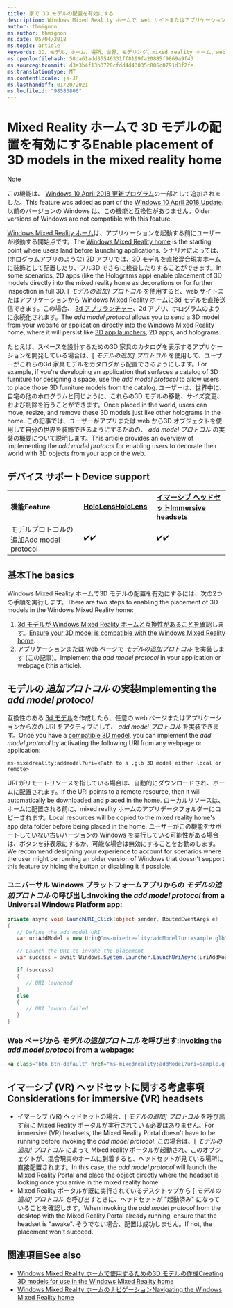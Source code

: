 ```yaml
---
title: 家で 3D モデルの配置を有効にする
description: Windows Mixed Reality ホームで、web サイトまたはアプリケーションの3D モデルを配置する方法について説明します。
author: thmignon
ms.author: thmignon
ms.date: 05/04/2018
ms.topic: article
keywords: 3D、モデル、ホーム、場所、世界、モデリング、mixed reality ホーム、web、アプリ、mixed reality ヘッドセット、windows mixed reality ヘッドセット、仮想現実ヘッドセット
ms.openlocfilehash: 58da61add35546331ff8199fa20885f9869a9f43
ms.sourcegitcommit: d3a3b4f13b3728cfdd4d43035c806c0791d3f2fe
ms.translationtype: MT
ms.contentlocale: ja-JP
ms.lasthandoff: 01/20/2021
ms.locfileid: "98583806"
---
```

# <a name="enable-placement-of-3d-models-in-the-mixed-reality-home"></a><span data-ttu-id="2fd8d-104">Mixed Reality ホームで 3D モデルの配置を有効にする</span><span class="sxs-lookup"><span data-stu-id="2fd8d-104">Enable placement of 3D models in the mixed reality home</span></span>

> [!NOTE]
> <span data-ttu-id="2fd8d-105">この機能は、 [Windows 10 April 2018 更新プログラム](/windows/mixed-reality/enthusiast-guide/release-notes-april-2018)の一部として追加されました。</span><span class="sxs-lookup"><span data-stu-id="2fd8d-105">This feature was added as part of the [Windows 10 April 2018 Update](/windows/mixed-reality/enthusiast-guide/release-notes-april-2018).</span></span> <span data-ttu-id="2fd8d-106">以前のバージョンの Windows は、この機能と互換性がありません。</span><span class="sxs-lookup"><span data-stu-id="2fd8d-106">Older versions of Windows are not compatible with this feature.</span></span>

<span data-ttu-id="2fd8d-107">[Windows Mixed Reality ホーム](../discover/navigating-the-windows-mixed-reality-home.md)は、アプリケーションを起動する前にユーザーが移動する開始点です。</span><span class="sxs-lookup"><span data-stu-id="2fd8d-107">The [Windows Mixed Reality home](../discover/navigating-the-windows-mixed-reality-home.md) is the starting point where users land before launching applications.</span></span> <span data-ttu-id="2fd8d-108">シナリオによっては、(ホログラムアプリのような) 2D アプリでは、3D モデルを直接混合現実ホームに装飾として配置したり、フル3D でさらに検査したりすることができます。</span><span class="sxs-lookup"><span data-stu-id="2fd8d-108">In some scenarios, 2D apps (like the Holograms app) enable placement of 3D models directly into the mixed reality home as decorations or for further inspection in full 3D.</span></span> <span data-ttu-id="2fd8d-109">[ *モデルの追加] プロトコル* を使用すると、web サイトまたはアプリケーションから Windows Mixed Reality ホームに3d モデルを直接送信できます。この場合、 [3d アプリランチャー](3d-app-launcher-design-guidance.md)、2d アプリ、ホログラムのように永続化されます。</span><span class="sxs-lookup"><span data-stu-id="2fd8d-109">The *add model protocol* allows you to send a 3D model from your website or application directly into the Windows Mixed Reality home, where it will persist like [3D app launchers](3d-app-launcher-design-guidance.md), 2D apps, and holograms.</span></span> 

<span data-ttu-id="2fd8d-110">たとえば、スペースを設計するための3D 家具のカタログを表示するアプリケーションを開発している場合は、[ *モデルの追加] プロトコル* を使用して、ユーザーがこれらの3d 家具モデルをカタログから配置できるようにします。</span><span class="sxs-lookup"><span data-stu-id="2fd8d-110">For example, if you're developing an application that surfaces a catalog of 3D furniture for designing a space, use the *add model protocol* to allow users to place those 3D furniture models from the catalog.</span></span> <span data-ttu-id="2fd8d-111">ユーザーは、世界中に、自宅の他のホログラムと同じように、これらの3D モデルの移動、サイズ変更、および削除を行うことができます。</span><span class="sxs-lookup"><span data-stu-id="2fd8d-111">Once placed in the world, users can move, resize, and remove these 3D models just like other holograms in the home.</span></span> <span data-ttu-id="2fd8d-112">この記事では、ユーザーがアプリまたは web から3D オブジェクトを使用して自分の世界を装飾できるようにするための、 *add model プロトコル* の実装の概要について説明します。</span><span class="sxs-lookup"><span data-stu-id="2fd8d-112">This article provides an overview of implementing the *add model protocol* for enabling users to decorate their world with 3D objects from your app or the web.</span></span>

## <a name="device-support"></a><span data-ttu-id="2fd8d-113">デバイス サポート</span><span class="sxs-lookup"><span data-stu-id="2fd8d-113">Device support</span></span>

<table>
    <colgroup>
    <col width="33%" />
    <col width="33%" />
    <col width="33%" />
    </colgroup>
    <tr>
        <td><span data-ttu-id="2fd8d-114"><strong>機能</strong></span><span class="sxs-lookup"><span data-stu-id="2fd8d-114"><strong>Feature</strong></span></span></td>
        <td><span data-ttu-id="2fd8d-115"><a href="/hololens/hololens1-hardware"><strong>HoloLens</strong></a></span><span class="sxs-lookup"><span data-stu-id="2fd8d-115"><a href="/hololens/hololens1-hardware"><strong>HoloLens</strong></a></span></span></td>
        <td><span data-ttu-id="2fd8d-116"><a href="../discover/immersive-headset-hardware-details.md"><strong>イマーシブ ヘッドセット</strong></a></span><span class="sxs-lookup"><span data-stu-id="2fd8d-116"><a href="../discover/immersive-headset-hardware-details.md"><strong>Immersive headsets</strong></a></span></span></td>
    </tr>
     <tr>
        <td><span data-ttu-id="2fd8d-117">モデルプロトコルの追加</span><span class="sxs-lookup"><span data-stu-id="2fd8d-117">Add model protocol</span></span></td>
        <td><span data-ttu-id="2fd8d-118">✔️</span><span class="sxs-lookup"><span data-stu-id="2fd8d-118">✔️</span></span></td>
        <td><span data-ttu-id="2fd8d-119">✔️</span><span class="sxs-lookup"><span data-stu-id="2fd8d-119">✔️</span></span></td>
    </tr>
</table>

## <a name="the-basics"></a><span data-ttu-id="2fd8d-120">基本</span><span class="sxs-lookup"><span data-stu-id="2fd8d-120">The basics</span></span>

<span data-ttu-id="2fd8d-121">Windows Mixed Reality ホームで3D モデルの配置を有効にするには、次の2つの手順を実行します。</span><span class="sxs-lookup"><span data-stu-id="2fd8d-121">There are two steps to enabling the placement of 3D models in the Windows Mixed Reality home:</span></span>
1. <span data-ttu-id="2fd8d-122">[3d モデルが Windows Mixed Reality ホームと互換性があることを確認](creating-3d-models-for-use-in-the-windows-mixed-reality-home.md)します。</span><span class="sxs-lookup"><span data-stu-id="2fd8d-122">[Ensure your 3D model is compatible with the Windows Mixed Reality home](creating-3d-models-for-use-in-the-windows-mixed-reality-home.md).</span></span>
2. <span data-ttu-id="2fd8d-123">アプリケーションまたは web ページで *モデルの追加プロトコル* を実装します (この記事)。</span><span class="sxs-lookup"><span data-stu-id="2fd8d-123">Implement the *add model protocol* in your application or webpage (this article).</span></span>

## <a name="implementing-the-add-model-protocol"></a><span data-ttu-id="2fd8d-124">モデルの *追加プロトコル* の実装</span><span class="sxs-lookup"><span data-stu-id="2fd8d-124">Implementing the *add model protocol*</span></span>

<span data-ttu-id="2fd8d-125">互換性のある [3d モデル](creating-3d-models-for-use-in-the-windows-mixed-reality-home.md)を作成したら、任意の web ページまたはアプリケーションから次の URI をアクティブにして、 *add model プロトコル* を実装できます。</span><span class="sxs-lookup"><span data-stu-id="2fd8d-125">Once you have a [compatible 3D model](creating-3d-models-for-use-in-the-windows-mixed-reality-home.md), you can implement the *add model protocol* by activating the following URI from any webpage or application:</span></span>

```
ms-mixedreality:addmodel?uri=<Path to a .glb 3D model either local or remote>
```

<span data-ttu-id="2fd8d-126">URI がリモートリソースを指している場合は、自動的にダウンロードされ、ホームに配置されます。</span><span class="sxs-lookup"><span data-stu-id="2fd8d-126">If the URI points to a remote resource, then it will automatically be downloaded and placed in the home.</span></span> <span data-ttu-id="2fd8d-127">ローカルリソースは、ホームに配置される前に、mixed reality ホームのアプリデータフォルダーにコピーされます。</span><span class="sxs-lookup"><span data-stu-id="2fd8d-127">Local resources will be copied to the mixed reality home's app data folder before being placed in the home.</span></span> <span data-ttu-id="2fd8d-128">ユーザーがこの機能をサポートしていない古いバージョンの Windows を実行している可能性がある場合は、ボタンを非表示にするか、可能な場合は無効にすることをお勧めします。</span><span class="sxs-lookup"><span data-stu-id="2fd8d-128">We recommend designing your experience to account for scenarios where the user might be running an older version of Windows that doesn't support this feature by hiding the button or disabling it if possible.</span></span> 

### <a name="invoking-the-add-model-protocol-from-a-universal-windows-platform-app"></a><span data-ttu-id="2fd8d-129">ユニバーサル Windows プラットフォームアプリからの *モデルの追加プロトコル* の呼び出し:</span><span class="sxs-lookup"><span data-stu-id="2fd8d-129">Invoking the *add model protocol* from a Universal Windows Platform app:</span></span>

```C#
private async void launchURI_Click(object sender, RoutedEventArgs e)
{
   // Define the add model URI
   var uriAddModel = new Uri(@"ms-mixedreality:addModel?uri=sample.glb");

   // Launch the URI to invoke the placement
   var success = await Windows.System.Launcher.LaunchUriAsync(uriAddModel);

   if (success)
   {
      // URI launched
   }
   else
   {
      // URI launch failed
   }
}
```

### <a name="invoking-the-add-model-protocol-from-a-webpage"></a><span data-ttu-id="2fd8d-130">Web ページから *モデルの追加プロトコル* を呼び出す:</span><span class="sxs-lookup"><span data-stu-id="2fd8d-130">Invoking the *add model protocol* from a webpage:</span></span>

```html
<a class="btn btn-default" href="ms-mixedreality:addModel?uri=sample.glb"> Place 3D Model </a>
```

## <a name="considerations-for-immersive-vr-headsets"></a><span data-ttu-id="2fd8d-131">イマーシブ (VR) ヘッドセットに関する考慮事項</span><span class="sxs-lookup"><span data-stu-id="2fd8d-131">Considerations for immersive (VR) headsets</span></span>

* <span data-ttu-id="2fd8d-132">イマーシブ (VR) ヘッドセットの場合、[ *モデルの追加] プロトコル* を呼び出す前に Mixed Reality ポータルが実行されている必要はありません。</span><span class="sxs-lookup"><span data-stu-id="2fd8d-132">For immersive (VR) headsets, the Mixed Reality Portal doesn't have to be running before invoking the *add model protocol*.</span></span> <span data-ttu-id="2fd8d-133">この場合は、[ *モデルの追加] プロトコル* によって Mixed reality ポータルが起動され、このオブジェクトが、混合現実のホームに到着すると、ヘッドセットが見ている場所に直接配置されます。</span><span class="sxs-lookup"><span data-stu-id="2fd8d-133">In this case, the *add model protocol* will launch the Mixed Reality Portal and place the object directly where the headset is looking once you arrive in the mixed reality home.</span></span> 
* <span data-ttu-id="2fd8d-134">Mixed Reality ポータルが既に実行されているデスクトップから [ *モデルの追加] プロトコル* を呼び出すときに、ヘッドセットが "起動済み" になっていることを確認します。</span><span class="sxs-lookup"><span data-stu-id="2fd8d-134">When invoking the *add model protocol* from the desktop with the Mixed Reality Portal already running, ensure that the headset is "awake".</span></span> <span data-ttu-id="2fd8d-135">そうでない場合、配置は成功しません。</span><span class="sxs-lookup"><span data-stu-id="2fd8d-135">If not, the placement won't succeed.</span></span> 

## <a name="see-also"></a><span data-ttu-id="2fd8d-136">関連項目</span><span class="sxs-lookup"><span data-stu-id="2fd8d-136">See also</span></span>

* [<span data-ttu-id="2fd8d-137">Windows Mixed Reality ホームで使用するための3D モデルの作成</span><span class="sxs-lookup"><span data-stu-id="2fd8d-137">Creating 3D models for use in the Windows Mixed Reality home</span></span>](creating-3d-models-for-use-in-the-windows-mixed-reality-home.md)
* [<span data-ttu-id="2fd8d-138">Windows Mixed Reality ホームのナビゲーション</span><span class="sxs-lookup"><span data-stu-id="2fd8d-138">Navigating the Windows Mixed Reality home</span></span>](../discover/navigating-the-windows-mixed-reality-home.md)